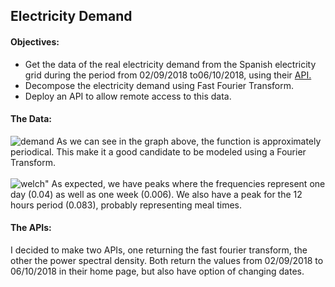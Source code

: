 <h2>Electricity Demand</h2>
<h4>Objectives:</h4>
<ul>
<li>Get the data of the real electricity demand from the Spanish electricity grid during the period from 02/09/2018 to06/10/2018, 
using their <a href="https://api.esios.ree.es/" target="_blank">API.</a></li>
<li>Decompose the electricity demand using Fast Fourier Transform.</li>
<li>Deploy an API to allow remote access to this data.</li>
</ul>
<h4>The Data:</h4>
<img src="https://user-images.githubusercontent.com/112963325/224485993-f26c4844-798a-4f19-ba08-782447d98e4e.png" alt=demand>
As we can see in the graph above, the function is approximately periodical. This make it a good candidate to be modeled using a Fourier Transform. <br><br>
<img src="https://user-images.githubusercontent.com/112963325/224485997-22352f5c-836b-416d-89e3-637ed0e8bd0e.png" alt=welch">
As expected, we have peaks where the frequencies represent one day (0.04) as well as one week (0.006). We also have a peak for the 12 hours period (0.083), probably representing meal times.
<br>
<h4>The APIs:</h4>
I decided to make two APIs, one returning the fast fourier transform, the other the power spectral density. Both return the values from 02/09/2018 to 06/10/2018 in their home page, but also have option of changing dates. 


